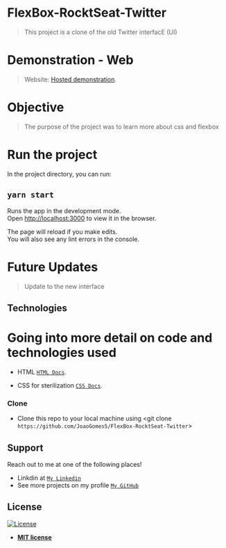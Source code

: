 # FlexBox-RocktSeat-Twitter

> This project is a clone of the old Twitter interfacE (UI)

# Demonstration - Web

> Website: <a href="https://twitterclonejoaogomes5.netlify.app" target="_blank">Hosted demonstration</a>.

# Objective

>The purpose of the project was to learn more about css and flexbox 


# Run the project

In the project directory, you can run:

## `yarn start`

Runs the app in the development mode.<br />
Open [http://localhost:3000](http://localhost:3000) to view it in the browser.

The page will reload if you make edits.<br />
You will also see any lint errors in the console.

# Future Updates 
>Update to the new interface


## Technologies
# Going into more detail on code and technologies used

- HTML
<a href="https://devdocs.io/html/" target="_blank">`HTML Docs`</a>.

- CSS for sterilization <a href="https://devdocs.io/css/" target="_blank">`CSS Docs`</a>.


### Clone

- Clone this repo to your local machine using <git clone `https://github.com/JoaoGomes5/FlexBox-RocktSeat-Twitter`>

## Support

Reach out to me at one of the following places!

- Linkdin at <a href="https://www.linkedin.com/in/jo%C3%A3o-gomes-b732541a4/" target="_blank">`My Linkedin`</a>
- See more projects on my profile <a href="https://github.com/JoaoGomes5" target="_blank">`My GitHub`</a>


## License

[![License](http://img.shields.io/:license-mit-blue.svg?style=flat-square)](http://badges.mit-license.org)

- **[MIT license](http://opensource.org/licenses/mit-license.php)**








